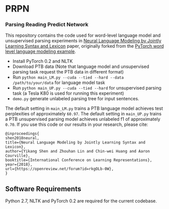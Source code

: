 # PRPN

### Parsing Reading Predict Network

This repository contains the code used for word-level language model and unsupervised parsing experiments in [Neural Language Modeling by Jointly Learning Syntax and Lexicon](https://openreview.net/forum?id=rkgOLb-0W) paper, originally forked from the [PyTorch word level language modeling example](https://github.com/pytorch/examples/tree/master/word_language_model).

+ Install PyTorch 0.2 and NLTK
+ Download PTB data (Note that language model and unsupervised parsing task request the PTB data in different format)
+ Run `python main_LM.py --cuda --tied --hard --data /path/to/your/data` for language model task
+ Run `python main_UP.py --cuda --tied --hard` for unsupervised parsing task (a Tesla K80 is used for running this experiment)
+ `demo.py` generate unlabeled parsing tree for input sentences. 

The default setting in `main_LM.py` trains a PTB language model achieves test perplexities of approximately `60.97`.
The default setting in `main_UP.py` trains a PTB unsupervised parsing model achieves unlabeled f1 of approximately `0.70`.
If you use this code or our results in your research, please cite:

```
@inproceedings{
shen2018neural,
title={Neural Language Modeling by Jointly Learning Syntax and Lexicon},
author={Yikang Shen and Zhouhan Lin and Chin-wei Huang and Aaron Courville},
booktitle={International Conference on Learning Representations},
year={2018},
url={https://openreview.net/forum?id=rkgOLb-0W},
}
```

## Software Requirements

Python 2.7, NLTK and PyTorch 0.2 are required for the current codebase.
